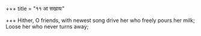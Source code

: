 +++
title = "११ आ सखायः"

+++
Hither, O friends, with newest song drive her who freely pours her milk;  
     Loose her who never turns away;